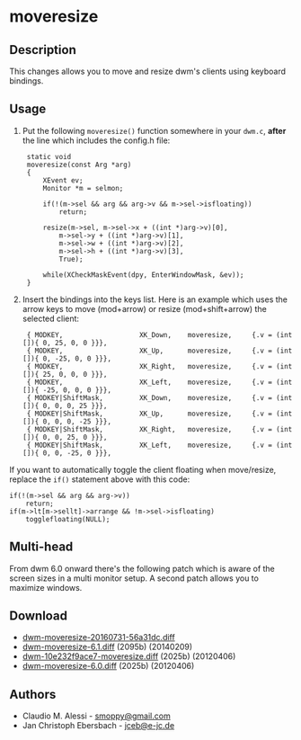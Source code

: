 moveresize
==========

Description
-----------
This changes allows you to move and resize dwm's clients using keyboard
bindings.

Usage
-----
1. Put the following `moveresize()` function somewhere in your `dwm.c`,
  **after** the line which includes the config.h file:

   		static void
   		moveresize(const Arg *arg)
   		{
   			XEvent ev;
   			Monitor *m = selmon;
   	
   			if(!(m->sel && arg && arg->v && m->sel->isfloating))
   				return;
   	
   			resize(m->sel, m->sel->x + ((int *)arg->v)[0],
   				m->sel->y + ((int *)arg->v)[1],
   				m->sel->w + ((int *)arg->v)[2],
   				m->sel->h + ((int *)arg->v)[3],
   				True);
   	
   			while(XCheckMaskEvent(dpy, EnterWindowMask, &ev));
   		}

2. Insert the bindings into the keys list. Here is an example which uses the
   arrow keys to move (mod+arrow) or resize (mod+shift+arrow) the selected
   client:  
   
   		{ MODKEY,					XK_Down,	moveresize,		{.v = (int []){ 0, 25, 0, 0 }}},
   		{ MODKEY,					XK_Up,		moveresize,		{.v = (int []){ 0, -25, 0, 0 }}},
   		{ MODKEY,					XK_Right,	moveresize,		{.v = (int []){ 25, 0, 0, 0 }}},
   		{ MODKEY,					XK_Left,	moveresize,		{.v = (int []){ -25, 0, 0, 0 }}},
   		{ MODKEY|ShiftMask,			XK_Down,	moveresize,		{.v = (int []){ 0, 0, 0, 25 }}},
   		{ MODKEY|ShiftMask,			XK_Up,		moveresize,		{.v = (int []){ 0, 0, 0, -25 }}},
   		{ MODKEY|ShiftMask,			XK_Right,	moveresize,		{.v = (int []){ 0, 0, 25, 0 }}},
   		{ MODKEY|ShiftMask,			XK_Left,	moveresize,		{.v = (int []){ 0, 0, -25, 0 }}},

If you want to automatically toggle the client floating when move/resize,
replace the `if()` statement above with this code:

	if(!(m->sel && arg && arg->v))
		return;
	if(m->lt[m->sellt]->arrange && !m->sel->isfloating)
		togglefloating(NULL);

Multi-head
----------
From dwm 6.0 onward there's the following patch which is aware of the screen
sizes in a multi monitor setup. A second patch allows you to maximize windows.

Download
--------
* [dwm-moveresize-20160731-56a31dc.diff](dwm-moveresize-20160731-56a31dc.diff)
* [dwm-moveresize-6.1.diff](dwm-moveresize-6.1.diff) (2095b) (20140209)
* [dwm-10e232f9ace7-moveresize.diff](dwm-10e232f9ace7-moveresize.diff) (2025b) (20120406)
* [dwm-moveresize-6.0.diff](dwm-moveresize-6.0.diff) (2025b) (20120406)

Authors
-------
* Claudio M. Alessi - <smoppy@gmail.com>
* Jan Christoph Ebersbach - <jceb@e-jc.de>
